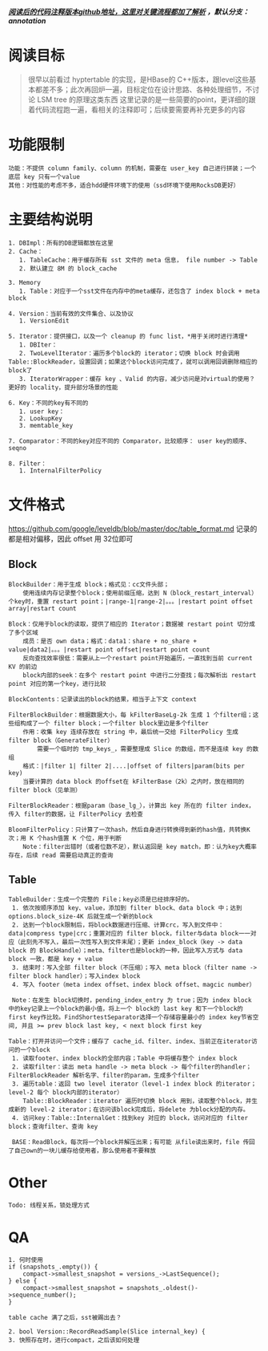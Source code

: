 
***[阅读后的代码注释版本github地址，这里对关键流程都加了解析](https://github.com/deepld/leveldb/tree/annotation) ，默认分支：annotation*** 

# 阅读目标
>很早以前看过 hyptertable 的实现，是HBase的 C++版本，跟level这些基本都差不多；此次再回炉一遍，目标定位在设计思路、各种处理细节，不讨论 LSM tree 的原理这类东西
>这里记录的是一些简要的point，更详细的跟着代码流程跑一遍，看相关的注释即可；后续要需要再补充更多的内容

# 功能限制
    功能：不提供 column family、column 的机制，需要在 user_key 自己进行拼装；一个底层 key 只有一个value
    其他：对性能的考虑不多，适合hdd硬件环境下的使用（ssd环境下使用RocksDB更好）

# 主要结构说明
    1. DBImpl：所有的DB逻辑都放在这里
    2. Cache：
       1. TableCache：用于缓存所有 sst 文件的 meta 信息， file number -> Table
       2. 默认建立 8M 的 block_cache

    3. Memory
       1. Table：对应于一个sst文件在内存中的meta缓存，还包含了 index block + meta block

    4. Version：当前有效的文件集合、以及协议
       1. VersionEdit

    5. Iterator：提供接口，以及一个 cleanup 的 func list，*用于关闭时进行清理*
       1. DBIter：
       2. TwoLevelIterator：遍历多个block的 iterator；切换 block 时会调用Table::BlockReader，设置回调；如果这个block访问完成了，就可以调用回调删除相应的block了
       3. IteratorWrapper：缓存 key 、Valid 的内容，减少访问是对virtual的使用？更好的 locality，提升部分场景的性能
    
    6. Key：不同的key有不同的 
       1. user key：
       2. LookupKey
       3. memtable_key

    7. Comparator：不同的key对应不同的 Comparator，比较顺序： user key的顺序、seqno

    8. Filter：
       1. InternalFilterPolicy    

# 文件格式
<https://github.com/google/leveldb/blob/master/doc/table_format.md> 记录的都是相对偏移，因此 offset 用 32位即可

## Block
    BlockBuilder：用于生成 block；格式见：cc文件头部；
        使用连续内存记录整个block；使用前缀压缩，达到 N（block_restart_interval）个key时，重置 restart point；|range-1|range-2|。。。|restart point offset array|restart count

    Block：仅用于block的读取，提供了相应的 Iterator；数据被 restart point 切分成了多个区域
        成员：是否 own data；格式：data1：share + no_share + value|data2|。。。|restart point offset|restart point count
        反向查找效率很低：需要从上一个restart point开始遍历，一直找到当前 current KV 的前边
        block内部的seek：在多个 restart point 中进行二分查找；每次解析出 restart point 对应的第一个key，进行比较

    BlockContents：记录读出的block的结果，相当于上下文 context

    FilterBlockBuilder：根据数据大小，每 kFilterBaseLg-2k 生成 1 个filter组；这些组构成了一个 filter block；一个filter block里边是多个filter
        作用：收集 key 连续存放在 string 中，最后统一交给 FilterPolicy 生成 filter block（GenerateFilter）
            需要一个临时的 tmp_keys_，需要整理成 Slice 的数组，而不是连续 key 的数组
        格式：|filter 1| filter 2|....|offset of filters|param(bits per key)
        当要计算的 data block 的offset在 kFilterBase（2k）之内时，放在相同的 filter block（见单测）

    FilterBlockReader：根据param（base_lg_），计算出 key 所在的 filter index，传入 filter的数据，让 FilterPolicy 去检查

    BloomFilterPolicy：只计算了一次hash，然后自身进行转换得到新的hash值，共转换K次；用 K 个hash值置 K 个位，用于判断
        Note：filter出错时（或者位数不足），默认返回是 key match，即：认为key大概率存在，后续 read 需要启动真正的查询

 ## Table
    TableBuilder：生成一个完整的 File；key必须是已经排序好的。
     1. 依次按顺序添加 key、value，添加到 filter block、data block 中；达到 options.block_size-4K 后就生成一个新的block
     2. 达到一个block限制后，将block数据进行压缩、计算crc，写入到文件中：data|compress type|crc；重置对应的 filter block，filter与data block一一对应（此刻先不写入，最后一次性写入到文件末尾）；更新 index_block（key -> data block 的 BlockHandle）；meta、filter也是block的一种，因此写入方式与 data block 一致，都是 key + value
     3. 结束时：写入全部 filter block（不压缩）；写入 meta block（filter name -> filter block handler）；写入index block
     4. 写入 footer（meta index offset、index block offset、magcic number）

     Note：在发生 block切换时，pending_index_entry 为 true；因为 index block 中的key记录上一个block的最小值，将上一个 block的 last key 和下一个block的first key作比较。FindShortestSeparator选择一个存储容量最小的 index key节省空间, 并且 >= prev block last key, < next block first key 

    Table：打开并访问一个文件；缓存了 cache_id、filter、index、当前正在iterator访问的一个block
     1. 读取footer、index block的全部内容；Table 中将缓存整个 index block
     2. 读取filter：读出 meta handle -> meta block -> 每个filter的handler；FilterBlockReader 解析名字、filter的param，生成多个filter
     3. 遍历table：返回 two level iterator（level-1 index block 的iterator；level-2 每个 block内部的iterator）
        Table::BlockReader：iterator 遍历时切换 block 用到，读取整个block，并生成新的 level-2 iterator；在访问该block完成后，将delete 为block分配的内存。
     4. 访问key：Table::InternalGet：找到key 对应的 block，访问对应的 filter block；查询filter、查询 key
 
     BASE：ReadBlock，每次将一个block并解压出来；有可能 从file读出来时，file 传回了自己own的一块儿缓存给使用者，那么使用者不要释放

# Other
    Todo: 线程关系，锁处理方式

# QA
    1. 何时使用
    if (snapshots_.empty()) {
        compact->smallest_snapshot = versions_->LastSequence();
    } else {
        compact->smallest_snapshot = snapshots_.oldest()->sequence_number();
    }

    table cache 满了之后，sst被踢出去？

    2. bool Version::RecordReadSample(Slice internal_key) {
    3. 快照存在时，进行compact，之后该如何处理
